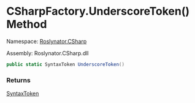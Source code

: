 # CSharpFactory\.UnderscoreToken\(\) Method

Namespace: [Roslynator.CSharp](../../README.md)

Assembly: Roslynator\.CSharp\.dll

```csharp
public static SyntaxToken UnderscoreToken()
```

### Returns

[SyntaxToken](https://docs.microsoft.com/en-us/dotnet/api/microsoft.codeanalysis.syntaxtoken)

